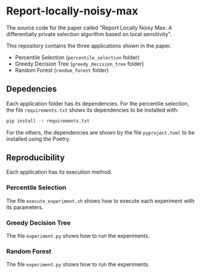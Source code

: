 # Report-locally-noisy-max
The source code for the paper called "Report Locally Noisy Max: A differentially private selection algorithm based on local sensitivity".

This repository contains the three applications shown in the paper.
- Percentile Selection (`percentile_selection` folder)
- Greedy Decision Tree (`greedy_decision_tree` folder)
- Random Forest (`random_forest` folder)

## Depedencies
Each application folder has its dependencies. For the percentile selection, the file `requirements.txt` shows its dependencies to be installed with:
```sh
pip install -r requirements.txt
```
For the others, the dependencies are shown by the file `pyproject.toml` to be installed using the Poetry.

## Reproducibility
Each application has its execution method.

### Percentile Selection
The file `execute_experiment.sh` shows how to execute each experiment with its parameters.

### Greedy Decision Tree
The file `experiment.py` shows how to run the experiments.

### Random Forest
The file `experiment.py` shows how to run the experiments.